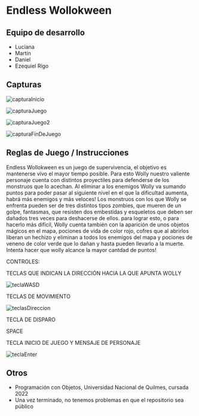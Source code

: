 # Endless Wollokween

## Equipo de desarrollo

- Luciana
- Martín
- Daniel
- Ezequiel Rigo

## Capturas
![capturaInicio](https://user-images.githubusercontent.com/88062413/204876104-25dc6de3-4efa-4040-926e-5fddcb9ae15e.png)

![capturaJuego](https://user-images.githubusercontent.com/88062413/204876130-70130ad3-da55-4525-a2a3-e4ff23d73253.png)

![capturaJuego2](https://user-images.githubusercontent.com/88062413/204876145-92acf5e9-4665-45dd-81bb-8c802d12c455.png)

![capturaFinDeJuego](https://user-images.githubusercontent.com/88062413/204876174-69ac58d2-434b-4d27-8fc6-ca6b92a5ed2b.png)

## Reglas de Juego / Instrucciones

Endless Wollokween es un juego de supervivencia, el objetivo es mantenerse vivo el mayor tiempo posible. Para esto Wolly nuestro valiente personaje cuenta con distintos proyectiles para defenderse de los monstruos que lo acechan.
Al eliminar a los enemigos Wolly va sumando puntos para poder pasar al siguiente nivel en el que la dificultad aumenta, habrá más enemigos y más veloces!
Los monstruos con los que Wolly se enfrenta pueden ser de tres distintos tipos zombies, que mueren de un golpe, fantasmas, que resisten dos embestidas y esqueletos que deben ser dañados tres veces para deshacerse de ellos.
para lograr esto, o para hacerlo más difícil, Wolly cuenta también con la aparición de unos objetos mágicos en el mapa, pociones de vida de color rojo, cofres que al abrirlos liberan un hechizo y eliminan a todos los enemigos del mapa y pociones de veneno de color verde que lo dañan y hasta pueden llevarlo a la muerte.
Intenta hacer que wolly alcance la mayor cantdad de puntos!

CONTROLES:

TECLAS QUE INDICAN LA DIRECCIÓN HACIA LA QUE APUNTA WOLLY

![teclaWASD](https://user-images.githubusercontent.com/88062413/204916404-32172f83-a74a-414b-a59f-b7b28466a3ca.png)

TECLAS DE MOVIMIENTO

![teclasDireccion](https://user-images.githubusercontent.com/88062413/204916453-1eebc7ea-7871-489f-aa50-44508c6821ff.png)

TECLA DE DISPARO

SPACE

TECLA INICIO DE JUEGO Y MENSAJE DE PERSONAJE

![teclaEnter](https://user-images.githubusercontent.com/88062413/204921656-aa19f604-814c-4f50-8a0d-ec2e6490ff1e.png)



## Otros

- Programación con Objetos, Universidad Nacional de Quilmes, cursada 2022
- Una vez terminado, no tenemos problemas en que el repositorio sea público
